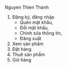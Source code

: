 Nguyen Thien Thanh

<!-- Các chức năng -->
1. Đăng ký, đăng nhập
    - Quên mật khẩu,
    - Đổi mật khẩu,
    - Chỉnh sửa thông tin,
    - Đăng xuất
2. Xem sản phẩm
3. Đặt hàng
4. Thuê sản phẩm
5. Giỏ hàng
